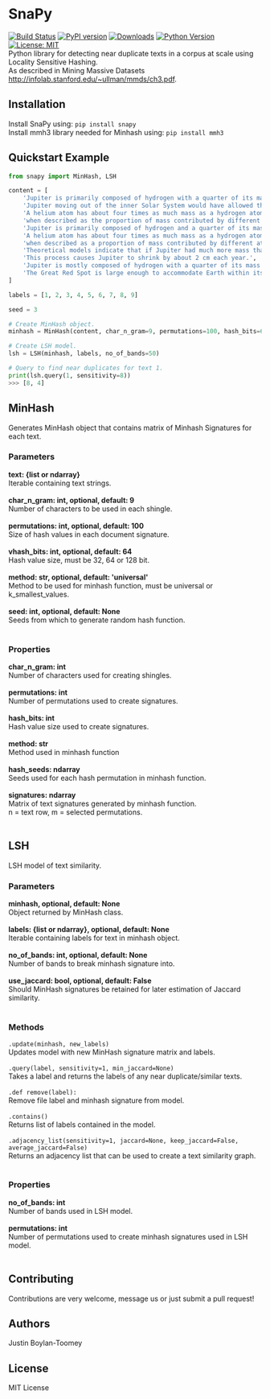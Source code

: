 # SnaPy
[![Build Status](https://travis-ci.com/justinnbt/SnaPy.svg?branch=master)](https://travis-ci.com/justinnbt/SnaPy)
[![PyPI version](https://badge.fury.io/py/snapy.svg)](https://badge.fury.io/py/snapy)
[![Downloads](https://pepy.tech/badge/snapy)](https://pepy.tech/project/snapy)
[![Python Version](https://img.shields.io/badge/python-3.6%20%7C%203.7-blue.svg)](https://pypi.org/project/snapy/)
[![License: MIT](https://img.shields.io/badge/License-MIT-green.svg)](https://opensource.org/licenses/MIT)
<br>
Python library for detecting near duplicate texts in a corpus at scale using Locality Sensitive Hashing.<br>
As described in Mining Massive Datasets http://infolab.stanford.edu/~ullman/mmds/ch3.pdf.

## Installation
Install SnaPy using: `pip install snapy`<br>
Install mmh3 library needed for Minhash using: `pip install mmh3`

## Quickstart Example
``` python
from snapy import MinHash, LSH

content = [
    'Jupiter is primarily composed of hydrogen with a quarter of its mass being helium',
    'Jupiter moving out of the inner Solar System would have allowed the formation of inner planets.',
    'A helium atom has about four times as much mass as a hydrogen atom, so the composition changes '
    'when described as the proportion of mass contributed by different atoms.',
    'Jupiter is primarily composed of hydrogen and a quarter of its mass being helium',
    'A helium atom has about four times as much mass as a hydrogen atom and the composition changes '
    'when described as a proportion of mass contributed by different atoms.',
    'Theoretical models indicate that if Jupiter had much more mass than it does at present, it would shrink.',
    'This process causes Jupiter to shrink by about 2 cm each year.',
    'Jupiter is mostly composed of hydrogen with a quarter of its mass being helium',
    'The Great Red Spot is large enough to accommodate Earth within its boundaries.'
]

labels = [1, 2, 3, 4, 5, 6, 7, 8, 9]

seed = 3

# Create MinHash object.
minhash = MinHash(content, char_n_gram=9, permutations=100, hash_bits=64, method='universal', seed=3)

# Create LSH model.
lsh = LSH(minhash, labels, no_of_bands=50)

# Query to find near duplicates for text 1.
print(lsh.query(1, sensitivity=8))
>>> [8, 4]

```
## MinHash
Generates MinHash object that contains matrix of Minhash Signatures for each text.
### Parameters
<b>text: {list or ndarray}</b><br>
Iterable containing text strings.<br><br>
<b>char_n_gram: int, optional, default: 9</b><br>
Number of characters to be used in each shingle.<br><br>
<b>permutations: int, optional, default: 100</b><br>
Size of hash values in each document signature.<br><br>
<b>vhash_bits: int, optional, default: 64</b><br>
Hash value size, must be 32, 64 or 128 bit.<br><br>
<b>method: str, optional, default: 'universal'</b><br>
Method to be used for minhash function, must be universal or k_smallest_values.<br><br>
<b>seed: int, optional, default: None</b><br>
Seeds from which to generate random hash function.<br><br>
### Properties
<b>char_n_gram: int</b><br>
Number of characters used for creating shingles.<br><br>
<b>permutations: int</b><br>
Number of permutations used to create signatures.<br><br>
<b>hash_bits: int</b><br>
Hash value size used to create signatures.<br><br>
<b>method: str</b><br>
Method used in minhash function<br><br>
<b>hash_seeds: ndarray</b><br>
Seeds used for each hash permutation in minhash function.<br><br>
<b>signatures: ndarray</b><br>
Matrix of text signatures generated by minhash function.<br>
n = text row, m = selected permutations.<br><br>

## LSH
LSH model of text similarity.
### Parameters
<b>minhash, optional, default: None</b><br>
Object returned by MinHash class.<br><br>
<b>labels: {list or ndarray}, optional, default: None</b><br>
Iterable containing labels for text in minhash object.<br><br>
<b>no_of_bands: int, optional, default: None</b><br>
Number of bands to break minhash signature into.<br><br>
<b>use_jaccard: bool, optional, default: False</b><br>
Should MinHash signatures be retained for later estimation of Jaccard similarity.<br><br>
### Methods
```.update(minhash, new_labels)```<br>
Updates model with new MinHash signature matrix and labels.<br><br>
```.query(label, sensitivity=1, min_jaccard=None)```<br>
Takes a label and returns the labels of any near duplicate/similar texts.<br><br>
```.def remove(label):```<br>
Remove file label and minhash signature from model.<br><br>
```.contains()```<br>
Returns list of labels contained in the model.<br><br>
```.adjacency_list(sensitivity=1, jaccard=None, keep_jaccard=False, average_jaccard=False)```<br>
Returns an adjacency list that can be used to create a text similarity graph.<br><br>
### Properties
<b>no_of_bands: int</b><br>
Number of bands used in LSH model.<br><br>
<b>permutations: int</b><br>
Number of permutations used to create minhash signatures used in LSH model.<br><br>

## Contributing
Contributions are very welcome, message us or just submit a pull request!

## Authors
Justin Boylan-Toomey

## License
MIT License
